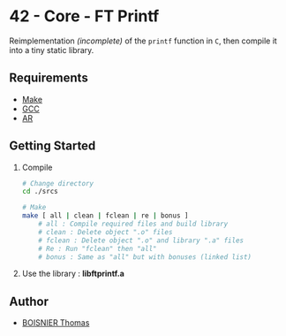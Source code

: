 # 42 - Core - FT Printf

Reimplementation _(incomplete)_ of the `printf` function in `C`, then compile it into a tiny static library.

## Requirements

- [Make](https://www.gnu.org/software/make/)
- [GCC](https://gcc.gnu.org/)
- [AR](https://www.gnu.org/software/coreutils/)

## Getting Started

1. Compile

	```sh
	# Change directory
	cd ./srcs

	# Make
	make [ all | clean | fclean | re | bonus ]
		# all : Compile required files and build library
		# clean : Delete object ".o" files
		# fclean : Delete object ".o" and library ".a" files
		# Re : Run "fclean" then "all"
		# bonus : Same as "all" but with bonuses (linked list)
	```

1. Use the library : __libftprintf.a__

## Author

- [BOISNIER Thomas](https://github.com/TBoisnie)
